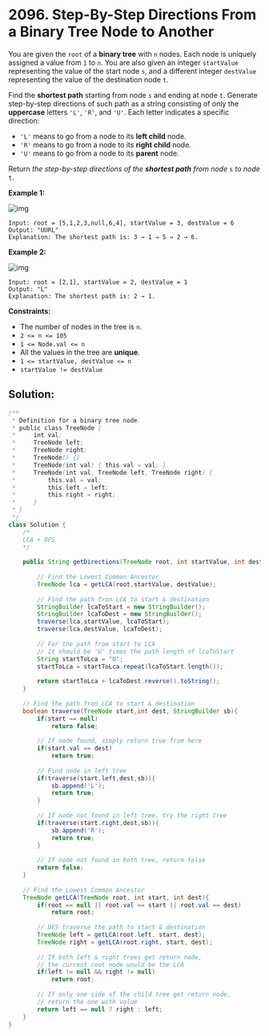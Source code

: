# 2096. Step-By-Step Directions From a Binary Tree Node to Another

You are given the `root` of a **binary tree** with `n` nodes. Each node is uniquely assigned a value from `1` to `n`. You are also given an integer `startValue` representing the value of the start node `s`, and a different integer `destValue` representing the value of the destination node `t`.

Find the **shortest path** starting from node `s` and ending at node `t`. Generate step-by-step directions of such path as a string consisting of only the **uppercase** letters `'L'`, `'R'`, and `'U'`. Each letter indicates a specific direction:

- `'L'` means to go from a node to its **left child** node.
- `'R'` means to go from a node to its **right child** node.
- `'U'` means to go from a node to its **parent** node.

Return *the step-by-step directions of the **shortest path** from node* `s` *to node* `t`.

 

**Example 1:**

![img](https://assets.leetcode.com/uploads/2021/11/15/eg1.png)

```
Input: root = [5,1,2,3,null,6,4], startValue = 3, destValue = 6
Output: "UURL"
Explanation: The shortest path is: 3 → 1 → 5 → 2 → 6.
```

**Example 2:**

![img](https://assets.leetcode.com/uploads/2021/11/15/eg2.png)

```
Input: root = [2,1], startValue = 2, destValue = 1
Output: "L"
Explanation: The shortest path is: 2 → 1.
```

 

**Constraints:**

- The number of nodes in the tree is `n`.
- `2 <= n <= 105`
- `1 <= Node.val <= n`
- All the values in the tree are **unique**.
- `1 <= startValue, destValue <= n`
- `startValue != destValue`



## Solution:

```java
/**
 * Definition for a binary tree node.
 * public class TreeNode {
 *     int val;
 *     TreeNode left;
 *     TreeNode right;
 *     TreeNode() {}
 *     TreeNode(int val) { this.val = val; }
 *     TreeNode(int val, TreeNode left, TreeNode right) {
 *         this.val = val;
 *         this.left = left;
 *         this.right = right;
 *     }
 * }
 */
class Solution {
    /*
    LCA + DFS
    */
    
    public String getDirections(TreeNode root, int startValue, int destValue) {
        
        // Find the Lowest Common Ancestor
        TreeNode lca = getLCA(root,startValue, destValue);
        
        // Find the path fron LCA to start & destination
        StringBuilder lcaToStart = new StringBuilder();
        StringBuilder lcaToDest = new StringBuilder();
        traverse(lca,startValue, lcaToStart);
        traverse(lca,destValue, lcaToDest);
        
        // For the path from start to LCA
        // It should be 'U' times the path length of lcaToStart
        String startToLca = "U";
        startToLca = startToLca.repeat(lcaToStart.length());
        
        return startToLca + lcaToDest.reverse().toString();
    }
    
    // Find the path fron LCA to start & destination
    boolean traverse(TreeNode start,int dest, StringBuilder sb){
        if(start == null)
            return false;
        
        // If node found, simply return true from here
        if(start.val == dest)
            return true;
        
        // Find node in left tree
        if(traverse(start.left,dest,sb)){
            sb.append('L');
            return true;
        }  
        
        // If node not found in left tree, try the right tree
        if(traverse(start.right,dest,sb)){
            sb.append('R');
            return true;
        }
            
        // If node not found in both tree, return false
        return false;
    }
    
    // Find the Lowest Common Ancestor
    TreeNode getLCA(TreeNode root, int start, int dest){
        if(root == null || root.val == start || root.val == dest)
            return root; 
        
        // DFS traverse the path to start & destination
        TreeNode left = getLCA(root.left, start, dest);
        TreeNode right = getLCA(root.right, start, dest);
        
        // If both left & right trees get return node,
        // the current root node would be the LCA
        if(left != null && right != null)
            return root;
        
        // If only one side of the child tree get return node,
        // return the one with value
        return left == null ? right : left;
    }
}
```

